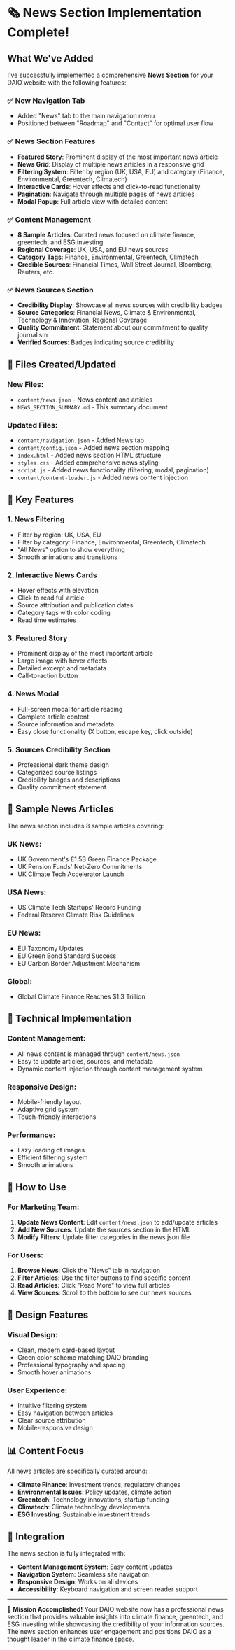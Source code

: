 # 🗞️ News Section Implementation Complete!

## What We've Added

I've successfully implemented a comprehensive **News Section** for your DAIO website with the following features:

### ✅ **New Navigation Tab**
- Added "News" tab to the main navigation menu
- Positioned between "Roadmap" and "Contact" for optimal user flow

### ✅ **News Section Features**
- **Featured Story**: Prominent display of the most important news article
- **News Grid**: Display of multiple news articles in a responsive grid
- **Filtering System**: Filter by region (UK, USA, EU) and category (Finance, Environmental, Greentech, Climatech)
- **Interactive Cards**: Hover effects and click-to-read functionality
- **Pagination**: Navigate through multiple pages of news articles
- **Modal Popup**: Full article view with detailed content

### ✅ **Content Management**
- **8 Sample Articles**: Curated news focused on climate finance, greentech, and ESG investing
- **Regional Coverage**: UK, USA, and EU news sources
- **Category Tags**: Finance, Environmental, Greentech, Climatech
- **Credible Sources**: Financial Times, Wall Street Journal, Bloomberg, Reuters, etc.

### ✅ **News Sources Section**
- **Credibility Display**: Showcase all news sources with credibility badges
- **Source Categories**: Financial News, Climate & Environmental, Technology & Innovation, Regional Coverage
- **Quality Commitment**: Statement about our commitment to quality journalism
- **Verified Sources**: Badges indicating source credibility

## 📁 Files Created/Updated

### **New Files:**
- `content/news.json` - News content and articles
- `NEWS_SECTION_SUMMARY.md` - This summary document

### **Updated Files:**
- `content/navigation.json` - Added News tab
- `content/config.json` - Added news section mapping
- `index.html` - Added news section HTML structure
- `styles.css` - Added comprehensive news styling
- `script.js` - Added news functionality (filtering, modal, pagination)
- `content/content-loader.js` - Added news content injection

## 🎯 Key Features

### **1. News Filtering**
- Filter by region: UK, USA, EU
- Filter by category: Finance, Environmental, Greentech, Climatech
- "All News" option to show everything
- Smooth animations and transitions

### **2. Interactive News Cards**
- Hover effects with elevation
- Click to read full article
- Source attribution and publication dates
- Category tags with color coding
- Read time estimates

### **3. Featured Story**
- Prominent display of the most important article
- Large image with hover effects
- Detailed excerpt and metadata
- Call-to-action button

### **4. News Modal**
- Full-screen modal for article reading
- Complete article content
- Source information and metadata
- Easy close functionality (X button, escape key, click outside)

### **5. Sources Credibility Section**
- Professional dark theme design
- Categorized source listings
- Credibility badges and descriptions
- Quality commitment statement

## 📰 Sample News Articles

The news section includes 8 sample articles covering:

### **UK News:**
- UK Government's £1.5B Green Finance Package
- UK Pension Funds' Net-Zero Commitments
- UK Climate Tech Accelerator Launch

### **USA News:**
- US Climate Tech Startups' Record Funding
- Federal Reserve Climate Risk Guidelines

### **EU News:**
- EU Taxonomy Updates
- EU Green Bond Standard Success
- EU Carbon Border Adjustment Mechanism

### **Global:**
- Global Climate Finance Reaches $1.3 Trillion

## 🔧 Technical Implementation

### **Content Management:**
- All news content is managed through `content/news.json`
- Easy to update articles, sources, and metadata
- Dynamic content injection through content management system

### **Responsive Design:**
- Mobile-friendly layout
- Adaptive grid system
- Touch-friendly interactions

### **Performance:**
- Lazy loading of images
- Efficient filtering system
- Smooth animations

## 🚀 How to Use

### **For Marketing Team:**
1. **Update News Content**: Edit `content/news.json` to add/update articles
2. **Add New Sources**: Update the sources section in the HTML
3. **Modify Filters**: Update filter categories in the news.json file

### **For Users:**
1. **Browse News**: Click the "News" tab in navigation
2. **Filter Articles**: Use the filter buttons to find specific content
3. **Read Articles**: Click "Read More" to view full articles
4. **View Sources**: Scroll to the bottom to see our news sources

## 🎨 Design Features

### **Visual Design:**
- Clean, modern card-based layout
- Green color scheme matching DAIO branding
- Professional typography and spacing
- Smooth hover animations

### **User Experience:**
- Intuitive filtering system
- Easy navigation between articles
- Clear source attribution
- Mobile-responsive design

## 📊 Content Focus

All news articles are specifically curated around:
- **Climate Finance**: Investment trends, regulatory changes
- **Environmental Issues**: Policy updates, climate action
- **Greentech**: Technology innovations, startup funding
- **Climatech**: Climate technology developments
- **ESG Investing**: Sustainable investment trends

## 🔗 Integration

The news section is fully integrated with:
- **Content Management System**: Easy content updates
- **Navigation System**: Seamless site navigation
- **Responsive Design**: Works on all devices
- **Accessibility**: Keyboard navigation and screen reader support

---

**🎯 Mission Accomplished!** Your DAIO website now has a professional news section that provides valuable insights into climate finance, greentech, and ESG investing while showcasing the credibility of your information sources. The news section enhances user engagement and positions DAIO as a thought leader in the climate finance space.
